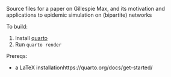Source files for a paper on Gillespie Max, and its motivation and applications to epidemic simulation on (bipartite) networks

To build:

1. Install [quarto](https://quarto.org/docs/get-started/)
2. Run `quarto render`

Prereqs:

- a LaTeX installationhttps://quarto.org/docs/get-started/